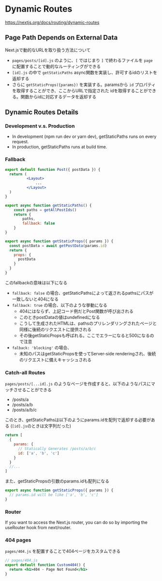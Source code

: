 Dynamic Routes
=
https://nextjs.org/docs/routing/dynamic-routes

## Page Path Depends on External Data

Next.jsで動的なURLを取り扱う方法について

* `pages/posts/[id].js` のように、`[` ではじまり `]` で終わるファイルを `page` に配置することで動的なルーティングができる
* `[id].js` の中で `getStaticPaths` async関数を実装し、許可するidのリストを返却する
* さらに `getStaticProps({params})` を実装する。paramsから `id` プロパティを取得することができ、ここからURLで指定された
  idを取得することができる。関数からidに対応するデータを返却する
  
## Dynamic Routes Details

### Development v.s. Production

* In development (npm run dev or yarn dev), getStaticPaths runs on every request.
* In production, getStaticPaths runs at build time.

### Fallback

```jsx
export default function Post({ postData }) {
  return (
          <Layout>
              ...
          </Layout>
  )
}

export async function getStaticPaths() {
    const paths = getAllPostIds()
    return {
        paths,
        fallback: false
    }
}

export async function getStaticProps({ params }) {
  const postData = await getPostData(params.id)
  return {
    props: {
      postData
    }
  }
}
```

このfallbackの意味は以下になる

* `fallback: false` の場合、getStaticPathsによって返されるpathsにパスが一致しないと404になる
* `fallback: true` の場合、以下のような挙動になる
  * 404にはならず、上記コード例だとPost関数が呼び出される
  * このときpostDataの値はundefinedになる
  * こうして生成されたHTMLは、pathsのプリレンダリングされたページと同様に後続のリクエストに提供される
  * その後getStaticPropsも呼ばれる。ここでエラーになると500になるので注意
* `falback: 'blocking'` の場合、
  * 未知のパスはgetStaticPropsを使ってServer-side renderingされ、後続のリクエストに備えキャッシュされる
　
### Catch-all Routes

`pages/posts/[...id].js` のようなページを作成すると、以下のようなパスにマッチさせることができる
* /posts/a
* /posts/a/b
* /posts/a/b/c

このとき、getStaticPathsは以下のようにparams.idを配列で返却する必要がある
(`[id].js`のときは文字列だった)

```jsx
return [
  {
    params: {
      // Statically Generates /posts/a/b/c
      id: ['a', 'b', 'c']
    }
  }
  //...
]
```

また、getStaticPropsの引数のparams.idも配列になる

```jsx
export async function getStaticProps({ params }) {
  // params.id will be like ['a', 'b', 'c']
}
```

### Router

If you want to access the Next.js router, you can do so by importing the useRouter hook from next/router.

### 404 pages

`pages/404.js` を配置することで404ページをカスタムできる

```jsx
// pages/404.js
export default function Custom404() {
  return <h1>404 - Page Not Found</h1>
}
```
